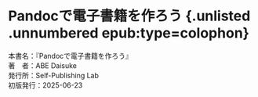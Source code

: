 
# Pandocで電子書籍を作ろう {.unlisted .unnumbered epub:type=colophon}

本書名：『Pandocで電子書籍を作ろう』  
著　者：ABE Daisuke  
発行所：Self-Publishing Lab  
初版発行：2025-06-23  
